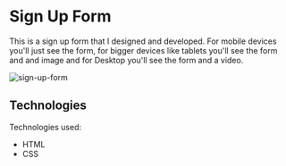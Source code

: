 # Sign Up Form

This is a sign up form that I designed and developed. For mobile devices you'll just see the form, for bigger devices like tablets you'll see the form and and image and for Desktop you'll see the form and a video.

![sign-up-form](https://user-images.githubusercontent.com/18337656/171497184-bc7c98d7-c67d-40ed-a50b-3ff6b1cff4bd.png)

## Technologies

Technologies used:

- HTML
- CSS
